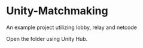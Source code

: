 # Unity-Matchmaking
An example project utilizing lobby, relay and netcode

Open the folder using Unity Hub.
